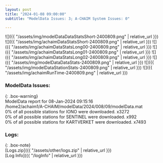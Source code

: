 ```yaml
---
layout: post
title: "2024-01-08 09:00:00"
subtitle: "ModelData Issues: 3; A-CHAIM System Issues: 0"

---
```


![]({{ "/assets/img/modelDataDataStatsShort-2400809.png" | relative_url }})
![]({{ "/assets/img/achaimDataStatsShort-2400809.png" | relative_url }})
![]({{ "/assets/img/achaimDataStatsLong00-2400809.png" | relative_url }})
![]({{ "/assets/img/achaimDataStatsLong01-2400809.png" | relative_url }})
![]({{ "/assets/img/achaimDataStatsLong02-2400809.png" | relative_url }})
![]({{ "/assets/img/modelDataDataStats-2400809.png" | relative_url }})
![]({{ "/assets/img/modelDataStationStats-2400809.png" | relative_url }})
![]({{ "/assets/img/achaimRunTime-2400809.png" | relative_url }})


### ModelData Issues:  
  
{: .box-warning}  
 ModelData report for 08-Jan-2024 09:15:16   
 /home2/achaim1/A-CHAIM/modelData/2024/008/09/modelData.mat   
 0% of all possible stations for IONO were downloaded. x3272   
 0% of all possible stations for SENTINEL were downloaded. x992   
 0% of all possible stations for KARTVERKET were downloaded. x7493   
  


### Logs:  
  
{: .box-note}  
[Logs.zip]({{ "/assets/other/logs.zip" | relative_url }})  
[Log Info]({{ "/logInfo" | relative_url }})  
